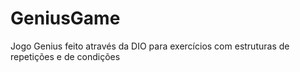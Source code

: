 # GeniusGame
Jogo Genius feito através da DIO para exercícios com estruturas de repetições e de condições
